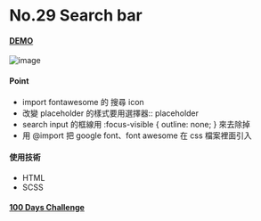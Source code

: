 # No.29 Search bar

#### [DEMO](https://kaochihyu.github.io/100-days-css-challenge/no.29/index.html)
![image](https://imgur.com/DDnnH4x.jpg)

#### Point
* import fontawesome 的 搜尋 icon
* 改變 placeholder 的樣式要用選擇器:: placeholder
* search input 的框線用 :focus-visible { outline: none; } 來去除掉 
* 用 @import 把 google font、font awesome 在 css 檔案裡面引入

#### 使用技術
* HTML
* SCSS

#### [100 Days Challenge](https://100dayscss.com/)


